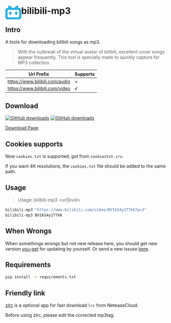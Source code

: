 # <img src="src/favicon.png" width = "50" height = "48" alt="" align="left" /> bilibili-mp3

## Intro
A tools for downloading bilibili songs as mp3.

> With the outbreak of the virtual avatar of bilibili, excellent cover songs appear frequently.
> This tool is specially made to quickly capture for MP3 collection.

| Url Prefix                     | Supports |
| ------------------------------ | -------- |
| https://www.bilibili.com/audio | ×        |
| https://www.bilibili.com/video | √        |

## Download
[![GitHub downloads](https://img.shields.io/github/downloads/emako/bilibili-mp3/total)](https://github.com/emako/bilibili-mp3/releases)
[![GitHub downloads](https://img.shields.io/github/downloads/emako/bilibili-mp3/latest/total)](https://github.com/emako/bilibili-mp3/releases)

[Download Page](https://github.com/emako/bilibili-mp3/releases)


## Cookies supports

Now `cookies.txt` is supported, got from `cookiestxt.crx`.

If you want 4K resolutions, the `cookies.txt` file should be added to the same path.

## Usage

> Usage: bilibili-mp3 <url|bvid>

```bash
bilibili-mp3 "https://www.bilibili.com/video/BV1kS4y1T7kK?p=3"
bilibili-mp3 BV1kS4y1T7kK
```

## When Wrongs

When somethings wrongs but not new release here, you should get new version [you-get](https://github.com/soimort/you-get) for updating by yourself.
Or send a new issuse [here](https://github.com/emako/bilibili-mp3/issues).

## Requirements

```bash
pip install -r requirements.txt
```

## Friendly link

[zlrc](https://github.com/emako/zlrc) is a optional app for fast download `lrc` from NeteaseCloud.

Before using zlrc, please edit the corrected mp3tag.

